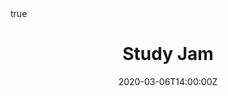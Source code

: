 ---
title: Study Jam
event: ""
event_url: ""

location: TBD
# address:
#   street: 450 Serra Mall
#   city: Stanford
#   region: CA
#   postcode: '94305'
#   country: United States

summary: Cloud Study Jam and get hands-on experience with Google Cloud Platform Essentials
abstract: ""

# Talk start and end times.
#   End time can optionally be hidden by prefixing the line with `#`.
date: "2020-03-06T14:00:00Z"
date_end: "2020-03-06T17:00:00Z"
all_day: false

# Schedule page publish date (NOT talk date).
publishDate: "2020-02-15T18:10:00Z"

authors: []
tags: []

# Is this a featured talk? (true/false)
featured: false

image:
  placement: 1
  caption: ''
  focal_point: Right
  preview_only: false

links:
# - icon: twitter
#   icon_pack: fab
#   name: Follow
#   url: https://twitter.com/georgecushen
url_code: ""
url_pdf: ""
url_slides: ""
url_video: ""

# Markdown Slides (optional).
#   Associate this talk with Markdown slides.
#   Simply enter your slide deck's filename without extension.
#   E.g. `slides = "example-slides"` references `content/slides/example-slides.md`.
#   Otherwise, set `slides = ""`.
slides: ""

# Projects (optional).
#   Associate this post with one or more of your projects.
#   Simply enter your project's folder or file name without extension.
#   E.g. `projects = ["internal-project"]` references `content/project/deep-learning/index.md`.
#   Otherwise, set `projects = []`.
projects:
- ""

# Enable math on this page?
math: true

---